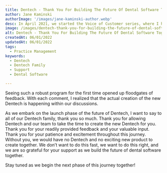 ```yaml
---
title: Dentech - Thank You For Building The Future Of Dental Software Together
author: Jane Kaminski
authorImage: '/images/jane-kaminski-author.webp'
desc: In April 2021, we started the Voice of Customer series, where I had the privilege to demo the brand new Dentech NextGen Practice Management Software with customers and gather your feedback and input. Your responses were overwhelming positive.
image: /images/dentech-thank-you-for-building-the-future-of-dental-software-together.webp
alt: Dentech - Thank You For Building The Future Of Dental Software Together
createdAt: 06/01/2022
updatedAt: 06/01/2022
tags:
  - Practice Management
keywords:
  - Dentech
  - Dentech Family
  - Support
  - Dental Software

---
```


Seeing such a robust program for the first time opened up floodgates of feedback. With each comment, I realized that the actual creation of the new Dentech is happening within our discussions.

As we embark on the launch phase of the future of Dentech, I want to say to all of our Dentech family, thank you so much. Thank you for allowing Dentech and our team to take the time to create the new Dentech for you. Thank you for your readily provided feedback and your valuable input. Thank you for your patience and excitement throughout this journey. Without you, we would have no Dentech and no exciting new product to create together. We don’t want to do this fast, we want to do this right, and we are so grateful for your support as we build the future of dental software together.

Stay tuned as we begin the next phase of this journey together!
